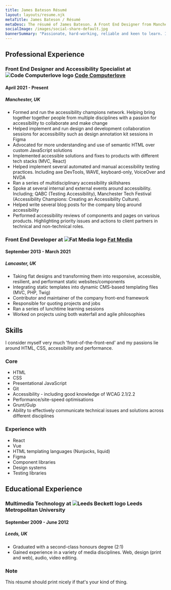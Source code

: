 ```yaml
---
title: James Bateson Résumé
layout: layouts/resume.njk
metaTitle: James Bateson / Résumé
metaDesc: The résumé of James Bateson. A Front End Designer from Manchester.
socialImage: /images/social-share-default.jpg
bannerSummary: "Passionate, hard-working, reliable and keen to learn. I "
---
```

## Professional Experience

### Front End Designer and Accessibility Specialist at ![Code Computerlove logo](/images/avatars/twitter/963dc030-90.webp) [Code Computerlove](https://www.codecomputerlove.com/)

#### April 2021 - Present

##### Manchester, UK

* Formed and run the accessibility champions network. Helping bring together together people from multiple disciplines with a passion for accessibility to collaborate and make change
* Helped implement and run design and development collaboration sessions for accessibility such as design annotation kit sessions in Figma
* Advocated for more understanding and use of semantic HTML over custom JavaScript solutions
* Implemented accessible solutions and fixes to products with different tech stacks (MVC, React)
* Helped implement several automated and manual accessibility testing practices. Including axe DevTools, WAVE, keyboard-only, VoiceOver and NVDA
* Ran a series of multidisciplinary accessibility skillshares
* Spoke at several internal and external events around accessibility. Including; QABC (Testing Accessibility), Manchester Tech Festival (Accessibility Champions: Creating an Accessibility Culture).
* Helped write several blog posts for the company blog around accessibility
* Performed accessibility reviews of components and pages on various products. Highlighting priority issues and actions to client partners in technical and non-technical roles.


### Front End Developer at ![Fat Media logo](/images/avatars/twitter/34f7590a-90.webp) [Fat Media](https://www.fatmedia.co.uk/)

#### September 2013 - March 2021

##### Lancaster, UK

* Taking flat designs and transforming them into responsive, accessible, resilient, and performant static websites/components
* Integrating static templates into dynamic CMS-based templating files (MVC, PHP, Twig)
* Contributor and maintainer of the company front-end framework
* Responsible for quoting projects and jobs
* Ran a series of lunchtime learning sessions
* Worked on projects using both waterfall and agile philosophies

## Skills

I consider myself very much 'front-of-the-front-end' and my passions lie around HTML, CSS, accessibility and performance.

### Core

* HTML
* CSS
* Presentational JavaScript
* Git
* Accessibility - including good knowledge of WCAG 2.1/2.2
* Performance/site-speed optimisations
* Grunt/Gulp
* Ability to effectively communicate technical issues and solutions across different disciplines

### Experience with

* React
* Vue
* HTML templating languages (Nunjucks, liquid)
* Figma
* Component libraries
* Design systems
* Testing libraries

## Educational Experience

### Multimedia Technology at ![Leeds Beckett logo](/images/avatars/twitter/b5feb6c-90.webp) Leeds Metropolitan University

#### September 2009 - June 2012

##### Leeds, UK

* Graduated with a second-class honours degree (2:1)
* Gained experience in a variety of media disciplines. Web, design (print and web), audio, video editing.

<div class="post-note post-note--resume"><h3>Note</h3><p>This résumé should print nicely if that's your kind of thing.<p></div>